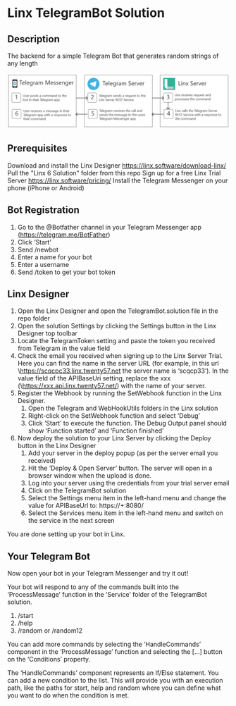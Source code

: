 # Linx TelegramBot Solution

## Description
The backend for a simple Telegram Bot that generates random strings of any length

![Diagram of Linx, the Telegram API and a Messenger app](Diagram.png "Architecture Diagram")

## Prerequisites
Download and install the Linx Designer https://linx.software/download-linx/ 
Pull the "Linx 6 Solution" folder from this repo
Sign up for a free Linx Trial Server https://linx.software/pricing/
Install the Telegram Messenger on your phone (iPhone or Android)

## Bot Registration
1. Go to the @Botfather channel in your Telegram Messenger app (https://telegram.me/BotFather)
1. Click ‘Start’
1. Send /newbot
1. Enter a name for your bot
1. Enter a username
1. Send /token to get your bot token

## Linx Designer
1. Open the Linx Designer and open the TelegramBot.solution file in the repo folder
1. Open the solution Settings by clicking the Settings button in the Linx Designer top toolbar
1. Locate the TelegramToken setting and paste the token you received from Telegram in the value field
1. Check the email you received when signing up to the Linx Server Trial. Here you can find the name in the server URL (for example, in this url \https://scqcpc33.linx.twenty57.net the server name is ‘scqcp33’). In the value field of the APIBaseUri setting, replace the xxx (\https://xxx.api.linx.twenty57.net/) with the name of your server. 
1. Register the Webhook by running the SetWebhook function in the Linx Designer. 
   1. Open the Telegram and WebHookUtils folders in the Linx solution
   2. Right-click on the SetWebhook function and select ‘Debug’
   3. Click ‘Start’ to execute the function. The Debug Output panel should show ‘Function started’ and ‘Function finished’
2. Now deploy the solution to your Linx Server by clicking the Deploy button in the Linx Designer 
   1. Add your server in the deploy popup (as per the server email you received)
   2. Hit the ‘Deploy & Open Server’ button. The server will open in a browser window when the upload is done. 
   3. Log into your server using the credentials from your trial server email
   4. Click on the TelegramBot solution
   5. Select the Settings menu item in the left-hand menu and change the value for APIBaseUrl to: https://+:8080/
   6. Select the Services menu item in the left-hand menu and switch on the service in the next screen

You are done setting up your bot in Linx. 

## Your Telegram Bot
Now open your bot in your Telegram Messenger and try it out! 

Your bot will respond to any of the commands built into the ‘ProcessMessage’ function in the ‘Service’ folder of the TelegramBot solution. 
1. /start
1. /help
1. /random or /random12

You can add more commands by selecting the ‘HandleCommands’ component in the ‘ProcessMessage’ function and selecting the [...] button on the ‘Conditions’ property. 

The ‘HandleCommands’ component represents an If/Else statement. You can add a new condition to the list. This will provide you with an execution path, like the paths for start, help and random where you can define what you want to do when the condition is met. 